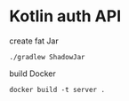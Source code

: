 # Kotlin auth API

create fat Jar
```shell
./gradlew ShadowJar
```

build Docker
```shell
docker build -t server .
```


